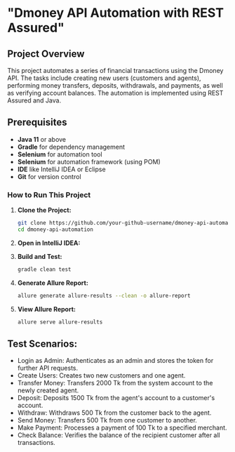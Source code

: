 # "Dmoney API Automation with REST Assured"

## Project Overview
This project automates a series of financial transactions using the Dmoney API. The tasks include creating new users (customers and agents), performing money transfers, deposits, withdrawals, and payments, as well as verifying account balances. The automation is implemented using REST Assured and Java.

## Prerequisites
- **Java 11** or above
- **Gradle** for dependency management
- **Selenium** for automation tool
- **Selenium** for automation framework (using POM)
- **IDE** like IntelliJ IDEA or Eclipse
- **Git** for version control

### How to Run This Project

1. **Clone the Project:**
   ```bash
   git clone https://github.com/your-github-username/dmoney-api-automation.git
   cd dmoney-api-automation
2. **Open in IntelliJ IDEA:**
   
3. **Build and Test:**   
   ```bash
   gradle clean test

4. **Generate Allure Report:**
   ```bash
   allure generate allure-results --clean -o allure-report

5. **View Allure Report:**
   ```bash
   allure serve allure-results

## Test Scenarios:
- Login as Admin: Authenticates as an admin and stores the token for further API requests.
- Create Users: Creates two new customers and one agent.
- Transfer Money: Transfers 2000 Tk from the system account to the newly created agent.
- Deposit: Deposits 1500 Tk from the agent's account to a customer's account.
- Withdraw: Withdraws 500 Tk from the customer back to the agent.
- Send Money: Transfers 500 Tk from one customer to another.
- Make Payment: Processes a payment of 100 Tk to a specified merchant.
- Check Balance: Verifies the balance of the recipient customer after all transactions.
   

